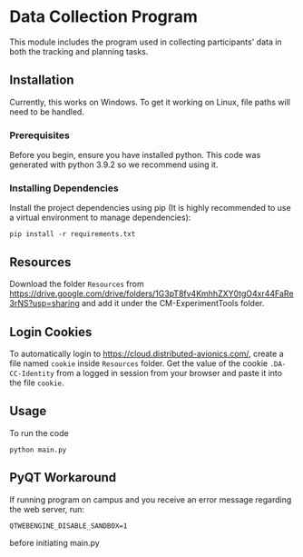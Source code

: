 # Data Collection Program
This module includes the program used in collecting participants' data in both the tracking and planning tasks.

## Installation

Currently, this works on Windows. To get it working on Linux, file paths will need to be handled.

### Prerequisites

Before you begin, ensure you have installed python. This code was generated with python 3.9.2 so we recommend using it.

### Installing Dependencies 

Install the project dependencies using pip (It is highly recommended to use a virtual environment to manage dependencies):

```
pip install -r requirements.txt
```

## Resources

Download the folder `Resources` from https://drive.google.com/drive/folders/1G3pT8fv4KmhhZXY0tgO4xr44FaRe3rNS?usp=sharing and add it under the CM-ExperimentTools folder.

## Login Cookies

To automatically login to https://cloud.distributed-avionics.com/, create a file named `cookie` inside `Resources` folder. Get the value of the cookie `.DA-CC-Identity` from a logged in session from your browser and paste it into the file `cookie`.

## Usage

To run the code
```
python main.py
```

## PyQT Workaround
If running program on campus and you receive an error message regarding the web server, run:
```
QTWEBENGINE_DISABLE_SANDBOX=1
```
before initiating main.py
